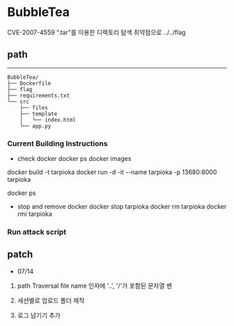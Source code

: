 # BubbleTea
CVE-2007-4559
“.tar”를 이용한 디렉토리 탐색 취약점으로 ../../flag

## path
--------------------
```
BubbleTea/
├── Dockerfile
├── flag
├── requirements.txt
└── src
    ├── files
    ├── template
    │   └── index.html
    └── app.py
```

### Current Building Instructions
- check docker
docker ps
docker images

docker build -t tarpioka
docker run -d -it --name tarpioka -p 13680:8000 tarpioka

docker ps

- stop and remove docker 
docker stop tarpioka
docker rm tarpioka
docker rmi tarpioka


### Run attack script



## patch
- 07/14
1. path Traversal
file name 인자에 '..', '/'가 포함된 문자열 벤

2. 세션별로 업로드 폴더 제작

3. 로그 남기기 추가

